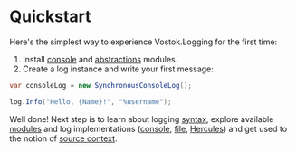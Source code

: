 # Quickstart

Here's the simplest way to experience Vostok.Logging for the first time:

1. Install [console](modules/console.md#source-and-packages) and [abstractions](modules/abstractions.md) modules.
2. Create a log instance and write your first message:

```csharp
var consoleLog = new SynchronousConsoleLog();

log.Info("Hello, {Name}!", "%username");
```

Well done! Next step is to learn about logging [syntax](concepts/syntax/), explore available [modules](modules/) and log implementations \([console](implementations/console-log.md), [file](implementations/file-log.md), [Hercules](implementations/hercules-log.md)\) and get used to the notion of [source context](concepts/source-context.md).

